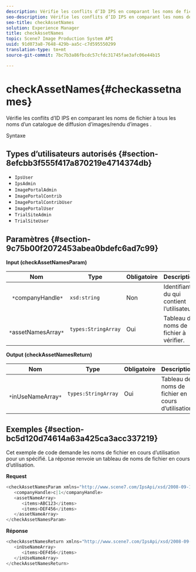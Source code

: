 ```yaml
---
description: Vérifie les conflits d’ID IPS en comparant les noms de fichier à tous les noms d’un catalogue de diffusion d’images/rendu d’images   .
seo-description: Vérifie les conflits d’ID IPS en comparant les noms de fichier à tous les noms d’un catalogue de diffusion d’images/rendu d’images   .
seo-title: checkAssetNames
solution: Experience Manager
title: checkAssetNames
topic: Scene7 Image Production System API
uuid: 91d073a8-7648-429b-aa5c-c7d595550299
translation-type: tm+mt
source-git-commit: 7bc7b3a86fbcdc57cfdc31745fae3afc06e44b15

---
```



# checkAssetNames{#checkassetnames}

Vérifie les conflits d’ID IPS en comparant les noms de fichier à tous les noms d’un catalogue de diffusion d’images/rendu d’images   .

Syntaxe

## Types d’utilisateurs autorisés {#section-8efcbb3f555f417a870219e4714374db}

* `IpsUser`
* `IpsAdmin`
* `ImagePortalAdmin`
* `ImagePortalContrib`
* `ImagePortalContribUser`
* `ImagePortalUser`
* `TrialSiteAdmin`
* `TrialSiteUser`

## Paramètres {#section-9c75b00f2072453abea0bdefc6ad7c99}

**Input (checkAssetNamesParam)**

| Nom | Type | Obligatoire | Description |
|---|---|---|---|
| ` *`companyHandle`*` | `xsd:string` | Non | Identifiant du  qui contient l’utilisateur. |
| ` *`assetNamesArray`*` | `types:StringArray` | Oui | Tableau de noms de fichier à vérifier. |

**Output (checkAssetNamesReturn)**

| Nom | Type | Obligatoire | Description |
|---|---|---|---|
| ` *`inUseNameArray`*` | `types:StringArray` | Oui | Tableau de noms de fichier en cours d’utilisation. |

## Exemples {#section-bc5d120d74614a63a425ca3acc337219}

Cet exemple de code demande les noms de fichier en cours d’utilisation pour un  spécifié. La réponse renvoie un tableau de noms de fichier en cours d’utilisation.

**Request**

```java
<checkAssetNamesParam xmlns="http://www.scene7.com/IpsApi/xsd/2008-09-10">
   <companyHandle>c|1</companyHandle>
   <assetNameArray>
      <items>ABC123</items>
      <items>DEF456</items>
   </assetNameArray>
</checkAssetNamesParam>
```

**Réponse**

```java
<checkAssetNamesReturn xmlns="http://www.scene7.com/IpsApi/xsd/2008-09-10">
   <inUseNameArray>
      <items>DEF456</items>
   </inUseNameArray>
</checkAssetNamesReturn>
```

